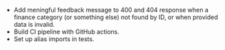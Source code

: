 - Add meningful feedback message to 400 and 404 response when a finance category (or something else) not found by ID, or when provided data is invalid.
- Build CI pipeline with GitHub actions.
- Set up alias imports in tests.
